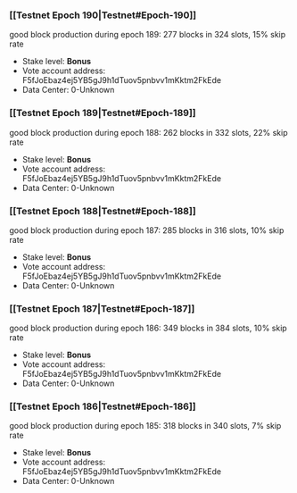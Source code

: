 ### [[Testnet Epoch 190|Testnet#Epoch-190]]
good block production during epoch 189: 277 blocks in 324 slots, 15% skip rate
* Stake level: **Bonus** 
* Vote account address: F5fJoEbaz4ej5YB5gJ9h1dTuov5pnbvv1mKktm2FkEde
* Data Center: 0-Unknown
### [[Testnet Epoch 189|Testnet#Epoch-189]]
good block production during epoch 188: 262 blocks in 332 slots, 22% skip rate
* Stake level: **Bonus** 
* Vote account address: F5fJoEbaz4ej5YB5gJ9h1dTuov5pnbvv1mKktm2FkEde
* Data Center: 0-Unknown
### [[Testnet Epoch 188|Testnet#Epoch-188]]
good block production during epoch 187: 285 blocks in 316 slots, 10% skip rate
* Stake level: **Bonus** 
* Vote account address: F5fJoEbaz4ej5YB5gJ9h1dTuov5pnbvv1mKktm2FkEde
* Data Center: 0-Unknown
### [[Testnet Epoch 187|Testnet#Epoch-187]]
good block production during epoch 186: 349 blocks in 384 slots, 10% skip rate
* Stake level: **Bonus** 
* Vote account address: F5fJoEbaz4ej5YB5gJ9h1dTuov5pnbvv1mKktm2FkEde
* Data Center: 0-Unknown
### [[Testnet Epoch 186|Testnet#Epoch-186]]
good block production during epoch 185: 318 blocks in 340 slots, 7% skip rate
* Stake level: **Bonus** 
* Vote account address: F5fJoEbaz4ej5YB5gJ9h1dTuov5pnbvv1mKktm2FkEde
* Data Center: 0-Unknown